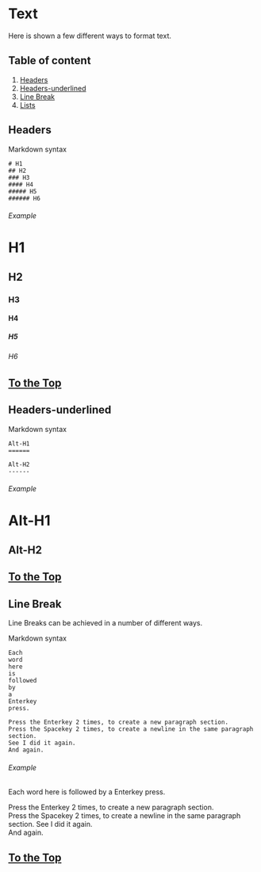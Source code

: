 <a name="top"></a>
# Text

Here is shown a few different ways to format text.

## Table of content

1. [Headers](#header)
2. [Headers-underlined](#underlined)
3. [Line Break](#linebreak)
4. [Lists](#list)

<a name="header"></a>
## Headers

Markdown syntax
```
# H1
## H2
### H3
#### H4
##### H5
###### H6
```
###### Example
# H1
## H2
### H3
#### H4
##### H5
###### H6

[To the Top](#top)
------------------

<a name="underlined"></a>
## Headers-underlined

Markdown syntax
```
Alt-H1
======

Alt-H2
------
```
###### Example
Alt-H1
======

Alt-H2
------

[To the Top](#top)
------------------


<a name="linebreak"></a>
## Line Break

Line Breaks can be achieved in a number of different ways.

Markdown syntax
```
Each
word
here
is
followed
by
a
Enterkey
press.

Press the Enterkey 2 times, to create a new paragraph section.  
Press the Spacekey 2 times, to create a newline in the same paragraph section. 
See I did it again.   
And again.
```
###### Example
Each
word
here
is
followed
by
a
Enterkey
press.

Press the Enterkey 2 times, to create a new paragraph section.  
Press the Spacekey 2 times, to create a newline in the same paragraph section. 
See I did it again.   
And again.


[To the Top](#top)
------------------
